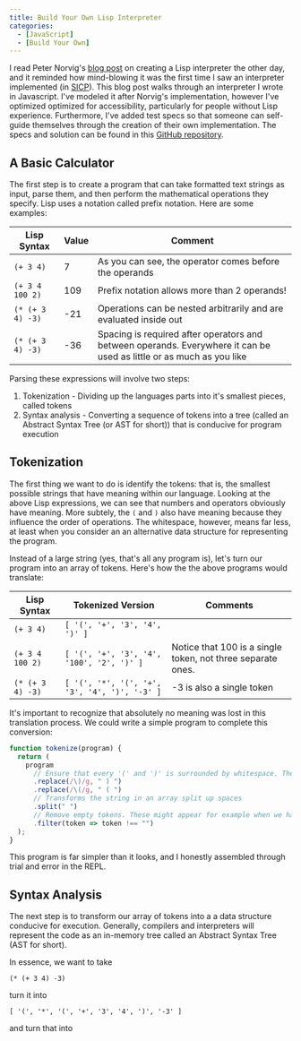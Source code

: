 ```yaml
---
title: Build Your Own Lisp Interpreter
categories:
  - [JavaScript]
  - [Build Your Own]
---
```


I read Peter Norvig's [blog post](http://norvig.com/lispy.html) on creating a Lisp interpreter the other day, and it reminded how mind-blowing it was the first time I saw an interpreter implemented (in [SICP](https://mitpress.mit.edu/sicp/full-text/book/book.html)). This blog post walks through an interpreter I wrote in Javascript. I've modeled it after Norvig's implementation, however I've optimized optimized for accessibility, particularly for people without Lisp experience. Furthermore, I've added test specs so that someone can self-guide themselves through the creation of their own implementation. The specs and solution can be found in this [GitHub repository](https://github.com/nadrane/build-your-own-lisp-interpreter).

## A Basic Calculator

The first step is to create a program that can take formatted text strings as input, parse them, and then perform the mathematical operations they specify. Lisp uses a notation called prefix notation. Here are some examples:

| Lisp Syntax      | Value | Comment                                                                                                              |
| ---------------- | ----- | -------------------------------------------------------------------------------------------------------------------- |
| `(+ 3 4)`        | 7     | As you can see, the operator comes before the operands                                                               |
| `(+ 3 4 100 2)`  | 109   | Prefix notation allows more than 2 operands!                                                                         |
| `(* (+ 3 4) -3)` | -21   | Operations can be nested arbitrarily and are evaluated inside out                                                    |
| `(* (+ 3 4) -3)` | -36   | Spacing is required after operators and between operands. Everywhere it can be used as little or as much as you like |

Parsing these expressions will involve two steps:

1.  Tokenization - Dividing up the languages parts into it's smallest pieces, called tokens
2.  Syntax analysis - Converting a sequence of tokens into a tree (called an Abstract Syntax Tree (or AST for short)) that is conducive for program execution

## Tokenization

The first thing we want to do is identify the tokens: that is, the smallest possible strings that have meaning within our language. Looking at the above Lisp expressions, we can see that numbers and operators obviously have meaning. More subtely, the `(` and `)` also have meaning because they influence the order of operations. The whitespace, however, means far less, at least when you consider an an alternative data structure for representing the program.

Instead of a large string (yes, that's all any program is), let's turn our program into an array of tokens. Here's how the the above programs would translate:

| Lisp Syntax      | Tokenized Version                             | Comments                                                    |
| ---------------- | --------------------------------------------- | ----------------------------------------------------------- |
| `(+ 3 4)`        | `[ '(', '+', '3', '4', ')' ]`                 |
| `(+ 3 4 100 2)`  | `[ '(', '+', '3', '4', '100', '2', ')' ]`     | Notice that 100 is a single token, not three separate ones. |
| `(* (+ 3 4) -3)` | `[ '(', '*', '(', '+', '3', '4', ')', '-3' ]` | -3 is also a single token                                   |

It's important to recognize that absolutely no meaning was lost in this translation process. We could write a simple program to complete this conversion:

```js
function tokenize(program) {
  return (
    program
      // Ensure that every '(' and ')' is surrounded by whitespace. The consequence of this is that every token will be surrounded by whitespace
      .replace(/\)/g, " ) ")
      .replace(/\(/g, " ( ")
      // Transforms the string in an array split up spaces
      .split(" ")
      // Remove empty tokens. These might appear for example when we have a string like '2)'. The replace operations translate this string into '2 ) '. Since there is a trailing space, split(" ") will yield ['2', ')', ''].
      .filter(token => token !== "")
  );
}
```

This program is far simpler than it looks, and I honestly assembled through trial and error in the REPL.

## Syntax Analysis

The next step is to transform our array of tokens into a a data structure conducive for execution. Generally, compilers and interpreters will represent the code as an in-memory tree called an Abstract Syntax Tree (AST for short).

In essence, we want to take

`(* (+ 3 4) -3)`

turn it into

`[ '(', '*', '(', '+', '3', '4', ')', '-3' ]`

and turn that into
